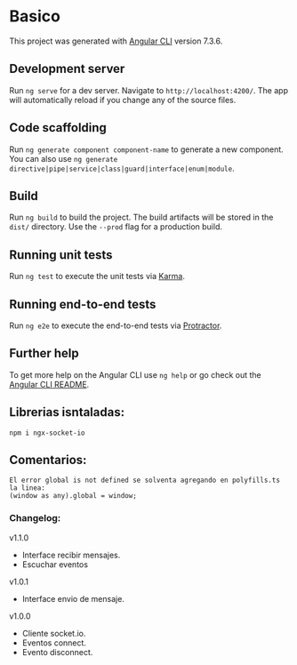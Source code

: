 # Basico

This project was generated with [Angular CLI](https://github.com/angular/angular-cli) version 7.3.6.

## Development server

Run `ng serve` for a dev server. Navigate to `http://localhost:4200/`. The app will automatically reload if you change any of the source files.

## Code scaffolding

Run `ng generate component component-name` to generate a new component. You can also use `ng generate directive|pipe|service|class|guard|interface|enum|module`.

## Build

Run `ng build` to build the project. The build artifacts will be stored in the `dist/` directory. Use the `--prod` flag for a production build.

## Running unit tests

Run `ng test` to execute the unit tests via [Karma](https://karma-runner.github.io).

## Running end-to-end tests

Run `ng e2e` to execute the end-to-end tests via [Protractor](http://www.protractortest.org/).

## Further help

To get more help on the Angular CLI use `ng help` or go check out the [Angular CLI README](https://github.com/angular/angular-cli/blob/master/README.md).


## Librerias isntaladas:
```
npm i ngx-socket-io
```
## Comentarios:
```
El error global is not defined se solventa agregando en polyfills.ts la linea:
(window as any).global = window;
```

### Changelog:

v1.1.0
* Interface recibir mensajes.
* Escuchar eventos

v1.0.1
* Interface envio de mensaje.

v1.0.0
* Cliente socket.io.
* Eventos connect.
* Evento disconnect.

